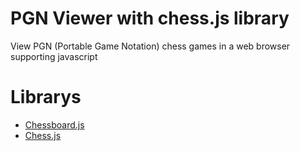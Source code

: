 # PGN Viewer with chess.js library

View PGN (Portable Game Notation) chess games in a web browser supporting javascript

Librarys
=======
- <a href="https://github.com/oakmac/chessboardjs/">Chessboard.js</a>
- <a href="https://github.com/jhlywa/chess.js">Chess.js</a>
